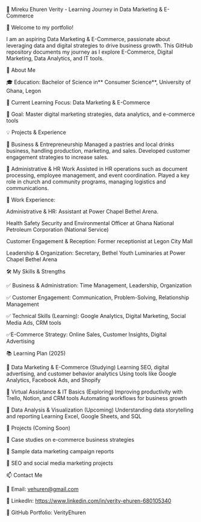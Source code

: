 🚀 Mireku Ehuren Verity - Learning Journey in Data Marketing & E-Commerce

👋 Welcome to my portfolio! 

I am an aspiring Data Marketing & E-Commerce, passionate about leveraging data and digital strategies to drive business growth. This GitHub repository documents my journey as I explore E-Commerce, Digital Marketing, Data Analytics, and IT tools.

📌 About Me

🎓 Education: Bachelor of Science in** Consumer Science**, University of Ghana, Legon

🌱 Current Learning Focus: Data Marketing & E-Commerce

🎯 Goal: Master digital marketing strategies, data analytics, and e-commerce tools

💡 Projects & Experience

🔹 Business & Entrepreneurship
Managed a pastries and local drinks business, handling production, marketing, and sales.
Developed customer engagement strategies to increase sales.

🔹 Administrative & HR Work
Assisted in HR operations such as document processing, employee management, and event coordination.
Played a key role in church and community programs, managing logistics and communications.

💼 Work Experience:

Administrative & HR: Assistant at
Power Chapel Bethel Arena.

Health Safety Security and Environmental Officer at Ghana National Petroleum Corporation (National Service)

Customer Engagement & Reception: Former receptionist at Legon City Mall

Leadership & Organization: Secretary, Bethel Youth Luminaries at Power Chapel Bethel Arena


🛠 My Skills & Strengths

✅ Business & Administration: Time Management, Leadership, Organization

✅ Customer Engagement: Communication, Problem-Solving, Relationship Management

✅ Technical Skills (Learning): Google Analytics, Digital Marketing, Social Media Ads, CRM tools

✅E-Commerce Strategy: Online Sales, Customer Insights, Digital Advertising


📚 Learning Plan (2025)

🔹 Data Marketing & E-Commerce (Studying)
Learning SEO, digital advertising, and customer behavior analytics
Using tools like Google Analytics, Facebook Ads, and Shopify

🔹 Virtual Assistance & IT Basics (Exploring)
Improving productivity with Trello, Notion, and CRM tools
Automating workflows for business growth

🔹 Data Analysis & Visualization (Upcoming)
Understanding data storytelling and reporting
Learning Excel, Google Sheets, and SQL

📝 Projects (Coming Soon)

📌 Case studies on e-commerce business strategies

📌 Sample data marketing campaign reports

📌 SEO and social media marketing projects

📫 Contact Me

📩 Email: vehuren@gmail.com

🔗 LinkedIn: https://www.linkedin.com/in/verity-ehuren-680105340

📂 GitHub Portfolio: VerityEhuren
